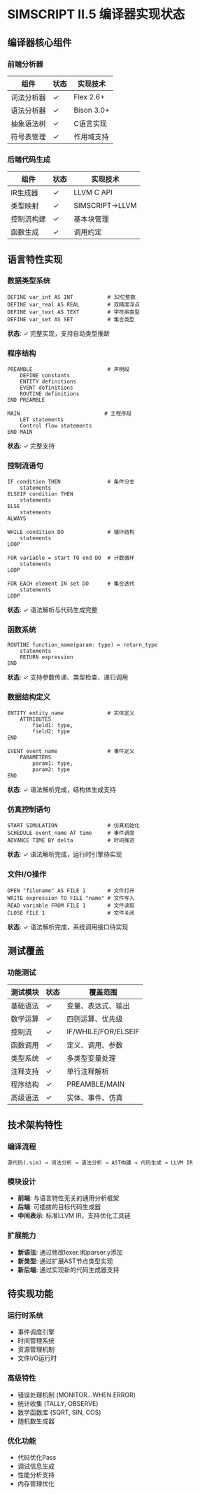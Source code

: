 # SIMSCRIPT II.5 编译器实现状态

## 编译器核心组件

### 前端分析器
| 组件 | 状态 | 实现技术 |
|------|------|----------|
| 词法分析器 | ✓ | Flex 2.6+ |
| 语法分析器 | ✓ | Bison 3.0+ |
| 抽象语法树 | ✓ | C语言实现 |
| 符号表管理 | ✓ | 作用域支持 |

### 后端代码生成
| 组件 | 状态 | 实现技术 |
|------|------|----------|
| IR生成器 | ✓ | LLVM C API |
| 类型映射 | ✓ | SIMSCRIPT→LLVM |
| 控制流构建 | ✓ | 基本块管理 |
| 函数生成 | ✓ | 调用约定 |

## 语言特性实现

### 数据类型系统
```simscript
DEFINE var_int AS INT           # 32位整数
DEFINE var_real AS REAL         # 双精度浮点
DEFINE var_text AS TEXT         # 字符串类型
DEFINE var_set AS SET           # 集合类型
```
**状态**: ✓ 完整实现，支持自动类型推断

### 程序结构
```simscript
PREAMBLE                        # 声明段
    DEFINE constants
    ENTITY definitions
    EVENT definitions
    ROUTINE definitions
END PREAMBLE

MAIN                           # 主程序段
    LET statements
    Control flow statements
END MAIN
```
**状态**: ✓ 完整支持

### 控制流语句
```simscript
IF condition THEN               # 条件分支
    statements
ELSEIF condition THEN
    statements
ELSE
    statements
ALWAYS

WHILE condition DO              # 循环结构
    statements
LOOP

FOR variable = start TO end DO  # 计数循环
    statements
LOOP

FOR EACH element IN set DO      # 集合迭代
    statements
LOOP
```
**状态**: ✓ 语法解析与代码生成完整

### 函数系统
```simscript
ROUTINE function_name(param: type) = return_type
    statements
    RETURN expression
END
```
**状态**: ✓ 支持参数传递、类型检查、递归调用

### 数据结构定义
```simscript
ENTITY entity_name              # 实体定义
    ATTRIBUTES
        field1: type,
        field2: type
END

EVENT event_name                # 事件定义
    PARAMETERS
        param1: type,
        param2: type
END
```
**状态**: ✓ 语法解析完成，结构体生成支持

### 仿真控制语句
```simscript
START SIMULATION                # 仿真初始化
SCHEDULE event_name AT time     # 事件调度
ADVANCE TIME BY delta           # 时间推进
```
**状态**: ✓ 语法解析完成，运行时引擎待实现

### 文件I/O操作
```simscript
OPEN "filename" AS FILE 1       # 文件打开
WRITE expression TO FILE "name" # 文件写入
READ variable FROM FILE 1       # 文件读取
CLOSE FILE 1                    # 文件关闭
```
**状态**: ✓ 语法解析完成，系统调用接口待实现

## 测试覆盖

### 功能测试
| 测试模块 | 状态 | 覆盖范围 |
|----------|------|----------|
| 基础语法 | ✓ | 变量、表达式、输出 |
| 数学运算 | ✓ | 四则运算、优先级 |
| 控制流 | ✓ | IF/WHILE/FOR/ELSEIF |
| 函数调用 | ✓ | 定义、调用、参数 |
| 类型系统 | ✓ | 多类型变量处理 |
| 注释支持 | ✓ | 单行注释解析 |
| 程序结构 | ✓ | PREAMBLE/MAIN |
| 高级语法 | ✓ | 实体、事件、仿真 |

## 技术架构特性

### 编译流程
```
源代码(.sim) → 词法分析 → 语法分析 → AST构建 → 代码生成 → LLVM IR
```

### 模块设计
- **前端**: 与语言特性无关的通用分析框架
- **后端**: 可插拔的目标代码生成器
- **中间表示**: 标准LLVM IR，支持优化工具链

### 扩展能力
- **新语法**: 通过修改lexer.l和parser.y添加
- **新类型**: 通过扩展AST节点类型实现
- **新后端**: 通过实现新的代码生成器支持

## 待实现功能

### 运行时系统
- 事件调度引擎
- 时间管理系统
- 资源管理机制
- 文件I/O运行时

### 高级特性
- 错误处理机制 (MONITOR...WHEN ERROR)
- 统计收集 (TALLY, OBSERVE)
- 数学函数库 (SQRT, SIN, COS)
- 随机数生成器

### 优化功能
- 代码优化Pass
- 调试信息生成
- 性能分析支持
- 内存管理优化
